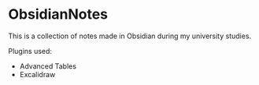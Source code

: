 # ObsidianNotes

This is a collection of notes made in Obsidian during my university studies.

Plugins used:
- Advanced Tables
- Excalidraw

